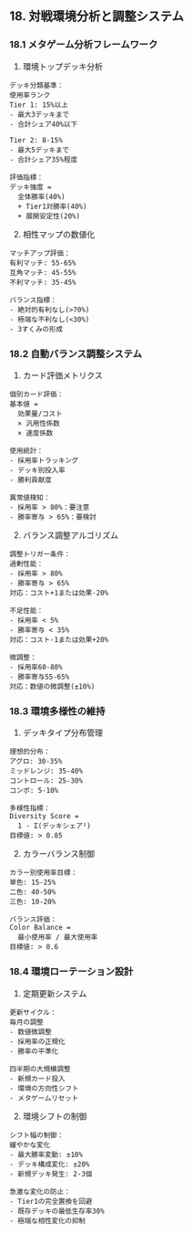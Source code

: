 ## 18. 対戦環境分析と調整システム

### 18.1 メタゲーム分析フレームワーク

1. 環境トップデッキ分析
```plaintext
デッキ分類基準：
使用率ランク
Tier 1: 15%以上
- 最大3デッキまで
- 合計シェア40%以下

Tier 2: 8-15%
- 最大5デッキまで
- 合計シェア35%程度

評価指標：
デッキ強度 = 
  全体勝率(40%)
  + Tier1対勝率(40%)
  + 展開安定性(20%)
```

2. 相性マップの数値化
```plaintext
マッチアップ評価：
有利マッチ: 55-65%
互角マッチ: 45-55%
不利マッチ: 35-45%

バランス指標：
- 絶対的有利なし(>70%)
- 極端な不利なし(<30%)
- 3すくみの形成
```

### 18.2 自動バランス調整システム

1. カード評価メトリクス
```plaintext
個別カード評価：
基本値 = 
  効果量/コスト
  × 汎用性係数
  × 速度係数

使用統計：
- 採用率トラッキング
- デッキ別投入率
- 勝利貢献度

異常値検知：
- 採用率 > 80%：要注意
- 勝率寄与 > 65%：要検討
```

2. バランス調整アルゴリズム
```plaintext
調整トリガー条件：
過剰性能：
- 採用率 > 80%
- 勝率寄与 > 65%
対応：コスト+1または効果-20%

不足性能：
- 採用率 < 5%
- 勝率寄与 < 35%
対応：コスト-1または効果+20%

微調整：
- 採用率60-80%
- 勝率寄与55-65%
対応：数値の微調整(±10%)
```

### 18.3 環境多様性の維持

1. デッキタイプ分布管理
```plaintext
理想的分布：
アグロ: 30-35%
ミッドレンジ: 35-40%
コントロール: 25-30%
コンボ: 5-10%

多様性指標：
Diversity Score = 
  1 - Σ(デッキシェア²)
目標値: > 0.85
```

2. カラーバランス制御
```plaintext
カラー別使用率目標：
単色: 15-25%
二色: 40-50%
三色: 10-20%

バランス評価：
Color Balance = 
  最小使用率 / 最大使用率
目標値: > 0.6
```

### 18.4 環境ローテーション設計

1. 定期更新システム
```plaintext
更新サイクル：
毎月の調整
- 数値微調整
- 採用率の正規化
- 勝率の平準化

四半期の大規模調整
- 新規カード投入
- 環境の方向性シフト
- メタゲームリセット
```

2. 環境シフトの制御
```plaintext
シフト幅の制御：
緩やかな変化
- 最大勝率変動: ±10%
- デッキ構成変化: ±20%
- 新規デッキ発生: 2-3個

急激な変化の防止：
- Tier1の完全置換を回避
- 既存デッキの最低生存率30%
- 極端な相性変化の抑制
```

